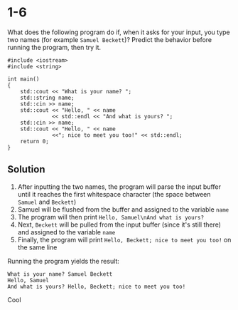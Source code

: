# 1-6
What does the following program do if, when it asks for your input, you type two names (for example `Samuel Beckett`)? Predict the behavior before running the program, then try it.
```
#include <iostream>
#include <string>

int main()
{
    std::cout << "What is your name? ";
    std::string name;
    std::cin >> name;
    std::cout << "Hello, " << name
              << std::endl << "And what is yours? ";
    std::cin >> name;
    std::cout << "Hello, " << name
              <<"; nice to meet you too!" << std::endl;
    return 0; 
}
```

## Solution
1. After inputting the two names, the program will parse the input buffer until it reaches the first whitespace character (the space between `Samuel` and `Beckett`)
2. Samuel will be flushed from the buffer and assigned to the variable `name`
3. The program will then print `Hello, Samuel\nAnd what is yours? `
4. Next, `Beckett` will be pulled from the input buffer (since it's still there) and assigned to the variable `name`
5. Finally, the program will print `Hello, Beckett; nice to meet you too!` on the same line


Running the program yields the result:
```
What is your name? Samuel Beckett
Hello, Samuel
And what is yours? Hello, Beckett; nice to meet you too!
```
Cool